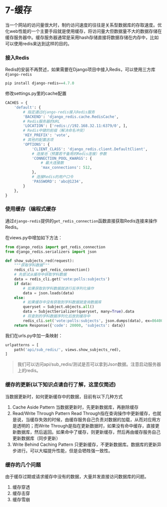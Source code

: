 # 7-缓存

当一个网站的访问量很大时，制约访问速度的往往是关系型数据库的存取速度。优化web性能的一个主要手段就是使用缓存，将访问量大但数据量不大的数据存储在缓存服务器中。缓存服务器通常是采用hash存储直接将数据存储在内存中，比如可以使用redis来达到这样的目的。

### 接入Redis

Redis的安装不再赘述，如果需要在Django项目中接入Redis，可以使用三方库`django-redis`

```python
pip install django-redis==4.7.0
```

修改settings.py里的cache配置

```python
CACHES = {
    'default': {
        # 指定通过django-redis接入Redis服务
        'BACKEND': 'django_redis.cache.RedisCache',
        # Redis服务器的URL
        'LOCATION': ['redis://192.168.32.11:6379/0', ],
        # Redis中键的前缀（解决命名冲突）
        'KEY_PREFIX': 'vote',
        # 其他的配置选项
        'OPTIONS': {
            'CLIENT_CLASS': 'django_redis.client.DefaultClient',
            # 连接池（预置若干备用的Redis连接）参数
            'CONNECTION_POOL_KWARGS': {
                # 最大连接数
                'max_connections': 512,
            },
            # 连接Redis的用户口令
            'PASSWORD': 'abc@1234',
        }
    },
}
```

### 使用缓存（编程式缓存

通过`django-redis`提供的`get_redis_connection`函数直接获取Redis连接来操作Redis。

在views.py中增加如下方法：

```python
from django_redis import get_redis_connection
from django_redis.serializers import json

def show_subjects_red(request):
    """获取学科数据"""
    redis_cli = get_redis_connection()
    # 先尝试从缓存中获取学科数据
    data = redis_cli.get('vote:polls:subjects')
    if data:
        # 如果获取到学科数据就进行反序列化操作
        data = json.loads(data)
    else:
        # 如果缓存中没有获取到学科数据就查询数据库
        queryset = Subject.objects.all()
        data = SubjectSerializer(queryset, many=True).data
        # 将查到的学科数据序列化后放到缓存中
        redis_cli.set('vote:polls:subjects', json.dumps(data), ex=86400)
    return Response({'code': 20000, 'subjects': data})
```

我们在urls.py中加一条映射：

```python
urlpatterns = [
    path('api/sub_redis/', views.show_subjects_red),
]
```

> 我们可以访问api/sub_redis/测试是否可以拿到Json数据。注意启动服务器上的redis。
> 

### 缓存的更新(以下知识点请自行了解，这里仅简述)

当数据更新时，如何更新缓存中的数据，目前有以下几种方式

1. Cache Aside Pattern 当数据更新时，先更新数据库，再删除缓存
2. Read/Write Through Pattern Read Through指在查询操作中更新缓存，也就是说，当缓存失效的时候，由缓存服务自己负责对数据的加载，从而对应用方是透明的；而Write Through是指在更新数据时，如果没有命中缓存，直接更新数据库，然后返回。如果命中了缓存，则更新缓存，然后再由缓存服务自己更新数据库（同步更新）
3. Write Behind Caching Pattern 只更新缓存，不更新数据库。数据库的更新异步进行。可以大幅提升性能，但是会牺牲强一致性。

### 缓存的几个问题

由于缓存过期或请求缓存中没有的数据，大量并发直接访问数据库的问题。

1. 缓存穿透 
2. 缓存击穿
3. 缓存雪崩